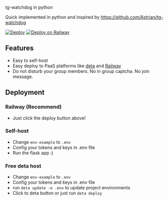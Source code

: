 tg-watchdog in python

Quick implemented in python and inspired by https://github.com/Astrian/tg-watchdog 

[![Deploy](https://button.deta.dev/1/svg)](https://go.deta.dev/deploy?repo=https://github.com/shyn/tg-watchdog)
[![Deploy on Railway](https://railway.app/button.svg)](https://railway.app/new/template/HhsNQ-?referralCode=uL9pZG)

## Features

- Easy to self-host
- Easy deploy to PaaS platforms like [deta](https://deta.sh) and [Railway](https://railway.app)
- Do not disturb your group members. No in group captcha. No join message.

## Deployment

### Railway (Recommend)
- Just click the deploy button above!

### Self-host

- Change `env-example` to `.env`
- Config your tokens and keys in .env file
- Run the flask app :)

### Free deta host

- Change `env-example` to `.env`
- Config your tokens and keys in .env file
- run `deta update -e .env` to update project environments
- Click to deta button or just run `deta deploy`
